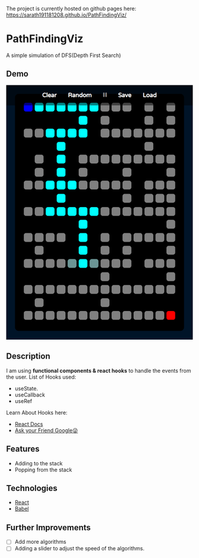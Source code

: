 The project is currently hosted on github pages here:
https://sarath191181208.github.io/PathFindingViz/

# PathFindingViz

A simple simulation of DFS(Depth First Search)

## Demo

![Image](./images/Screenshot.png)

## Description

I am using **functional components & react hooks** to handle the events from the user.
List of Hooks used:

- useState.
- useCallback
- useRef

Learn About Hooks here:

- [React Docs](https://reactjs.org/docs/hooks-reference.html)
- [Ask your Friend Google😜](https://www.google.com/)

## Features

- Adding to the stack
- Popping from the stack

## Technologies

- [React](https://reactjs.org/)
- [Babel](https://babeljs.io/)

## Further Improvements
- [ ] Add more algorithms
- [ ] Adding a slider to adjust the speed of the algorithms.